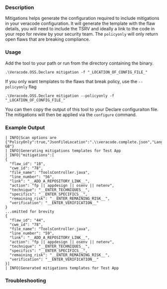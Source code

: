 ### Description
Mitigations helps generate the configuration required to include mitigations in your veracode configuration. It will generate the template with the flaw details, you will need to include the TSRV and ideally a link to the code in your repo for review by your security team. The `policyonly` will only return open flaws that are breaking compliance.

### Usage
Add the tool to your path or run from the directory containing the binary.

`.\Veracode.OSS.Declare mitigation -f "_LOCATION_OF_CONFIG_FILE_"`

If you only want templates to the flaws that break policy, use the `--policyonly` flag

`.\Veracode.OSS.Declare mitigation --policyonly -f "_LOCATION_OF_CONFIG_FILE_"`

You can then copy the output of this tool to your Declare configuraiton file. The mitigations will then be applied via the `configure` command.

### Example Output

```
| INFO|Scan options are {"PolicyOnly":true,"JsonFileLocation":".\\veracode.complete.json","Language":"en-GB"}
| INFO|Generating mitigations templates for Test App
| INFO|"mitigations":[
{
  "flaw_id": "18",
  "cwe_id": "78",
  "file_name": "ToolsController.java",
  "line_number": "56",
  "link": "__ADD_A_REPOSITORY_LINK__",
  "action": "fp || appdesign || osenv || netenv",
  "technique": "__ENTER_TECHNIQUES__",
  "specifics": "__ENTER_SPECIFICS__",
  "remaining_risk": "__ENTER_REMAINING_RISK__",
  "verification": "__ENTER_VERIFICATION__"
}
...omitted for brevity
{
  "flaw_id": "44",
  "cwe_id": "78",
  "file_name": "ToolsController.java",
  "line_number": "59",
  "link": "__ADD_A_REPOSITORY_LINK__",
  "action": "fp || appdesign || osenv || netenv",
  "technique": "__ENTER_TECHNIQUES__",
  "specifics": "__ENTER_SPECIFICS__",
  "remaining_risk": "__ENTER_REMAINING_RISK__",
  "verification": "__ENTER_VERIFICATION__"
}]
| INFO|Generated mitigations templates for Test App
```

### Troubleshooting
